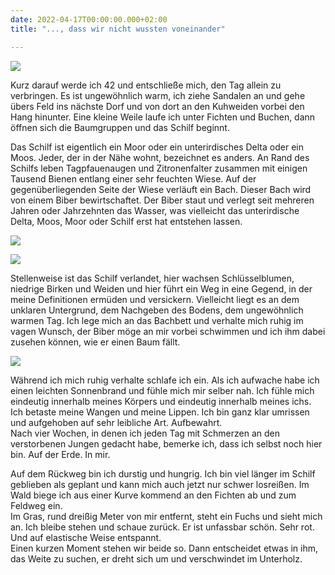 ```yaml
---
date: 2022-04-17T00:00:00.000+02:00
title: "..., dass wir nicht wussten voneinander"

---
```

![](/uploads/pxl_20220414_125422202.jpg)

Kurz darauf werde ich 42 und entschließe mich, den Tag allein zu verbringen. Es ist ungewöhnlich warm, ich ziehe Sandalen an und gehe übers Feld ins nächste Dorf und von dort an den Kuhweiden vorbei den Hang hinunter. Eine kleine Weile laufe ich unter Fichten und Buchen, dann öffnen sich die Baumgruppen und das Schilf beginnt.

Das Schilf ist eigentlich ein Moor oder ein unterirdisches Delta oder ein Moos. Jeder, der in der Nähe wohnt, bezeichnet es anders. An Rand des Schilfs leben Tagpfauenaugen und Zitronenfalter zusammen mit einigen Tausend Bienen entlang einer sehr feuchten Wiese. Auf der gegenüberliegenden Seite der Wiese verläuft ein Bach. Dieser Bach wird von einem Biber bewirtschaftet. Der Biber staut und verlegt seit mehreren Jahren oder Jahrzehnten das Wasser, was vielleicht das unterirdische Delta, Moos, Moor oder Schilf erst hat entstehen lassen.

![](/uploads/pxl_20220414_123948077.jpg)

![](/uploads/pxl_20220414_130854660.jpg)

Stellenweise ist das Schilf verlandet, hier wachsen Schlüsselblumen, niedrige Birken und Weiden und hier führt ein Weg in eine Gegend, in der meine Definitionen ermüden und versickern. Vielleicht liegt es an dem unklaren Untergrund, dem Nachgeben des Bodens, dem ungewöhnlich warmen Tag. Ich lege mich an das Bachbett und verhalte mich ruhig im vagen Wunsch, der Biber möge an mir vorbei schwimmen und ich ihm dabei zusehen können, wie er einen Baum fällt.

![](/uploads/pxl_20220414_115903135.jpg)

Während ich mich ruhig verhalte schlafe ich ein. Als ich aufwache habe ich einen leichten Sonnenbrand und fühle mich mir selber nah. Ich fühle mich eindeutig innerhalb meines Körpers und eindeutig innerhalb meines ichs. Ich betaste meine Wangen und meine Lippen. Ich bin ganz klar umrissen und aufgehoben auf sehr leibliche Art. Aufbewahrt.  
Nach vier Wochen, in denen ich jeden Tag mit Schmerzen an den verstorbenen Jungen gedacht habe, bemerke ich, dass ich selbst noch hier bin. Auf der Erde. In mir.

Auf dem Rückweg bin ich durstig und hungrig. Ich bin viel länger im Schilf geblieben als geplant und kann mich auch jetzt nur schwer losreißen. Im Wald biege ich aus einer Kurve kommend an den Fichten ab und zum Feldweg ein.  
Im Gras, rund dreißig Meter von mir entfernt, steht ein Fuchs und sieht mich an. Ich bleibe stehen und schaue zurück. Er ist unfassbar schön. Sehr rot. Und auf elastische Weise entspannt.  
Einen kurzen Moment stehen wir beide so.  Dann entscheidet etwas in ihm, das Weite zu suchen, er dreht sich um und verschwindet im Unterholz.